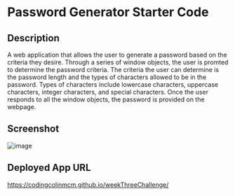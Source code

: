 # Password Generator Starter Code

## Description

A web application that allows the user to generate a password based on the criteria they desire. Through a series of window objects, the user is promted to determine the password criteria. The criteria the user can determine is the password length and the types of characters allowed to be in the password. Types of characters include lowercase characters, uppercase characters, integer characters, and special characters. Once the user responds to all the window objects, the password is provided on the webpage.

## Screenshot

![image](https://user-images.githubusercontent.com/112663656/193699493-21be6043-5694-42ec-b82d-6c91c70894c6.png)

## Deployed App URL

https://codingcolinmcm.github.io/weekThreeChallenge/
